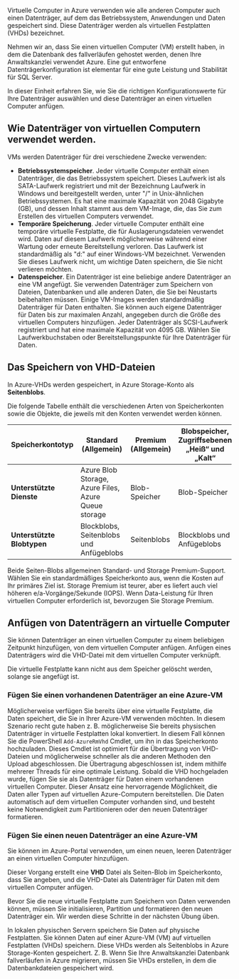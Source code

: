 Virtuelle Computer in Azure verwenden wie alle anderen Computer auch einen Datenträger, auf dem das Betriebssystem, Anwendungen und Daten gespeichert sind. Diese Datenträger werden als virtuellen Festplatten (VHDs) bezeichnet.

Nehmen wir an, dass Sie einen virtuellen Computer (VM) erstellt haben, in dem die Datenbank des fallverläufen gehostet werden, denen Ihre Anwaltskanzlei verwendet Azure. Eine gut entworfene Datenträgerkonfiguration ist elementar für eine gute Leistung und Stabilität für SQL Server.

In dieser Einheit erfahren Sie, wie Sie die richtigen Konfigurationswerte für Ihre Datenträger auswählen und diese Datenträger an einen virtuellen Computer anfügen.

## <a name="how-disks-are-used-by-vms"></a>Wie Datenträger von virtuellen Computern verwendet werden.

VMs werden Datenträger für drei verschiedene Zwecke verwenden:

- **Betriebssystemspeicher**. Jeder virtuelle Computer enthält einen Datenträger, die das Betriebssystem speichert. Dieses Laufwerk ist als SATA-Laufwerk registriert und mit der Bezeichnung Laufwerk in Windows und bereitgestellt werden, unter "/" in Unix-ähnlichen Betriebssystemen. Es hat eine maximale Kapazität von 2048 Gigabyte (GB), und dessen Inhalt stammt aus dem VM-Image, die, das Sie zum Erstellen des virtuellen Computers verwendet.
- **Temporäre Speicherung**. Jeder virtuelle Computer enthält eine temporäre virtuelle Festplatte, die für Auslagerungsdateien verwendet wird. Daten auf diesem Laufwerk möglicherweise während einer Wartung oder erneute Bereitstellung verloren. Das Laufwerk ist standardmäßig als "d:" auf einer Windows-VM bezeichnet. Verwenden Sie dieses Laufwerk nicht, um wichtige Daten speichern, die Sie nicht verlieren möchten.
- **Datenspeicher**. Ein Datenträger ist eine beliebige andere Datenträger an eine VM angefügt. Sie verwenden Datenträger zum Speichern von Dateien, Datenbanken und alle anderen Daten, die Sie bei Neustarts beibehalten müssen. Einige VM-Images werden standardmäßig Datenträger für Daten enthalten. Sie können auch eigene Datenträger für Daten bis zur maximalen Anzahl, angegeben durch die Größe des virtuellen Computers hinzufügen. Jeder Datenträger als SCSI-Laufwerk registriert und hat eine maximale Kapazität von 4095 GB. Wählen Sie Laufwerkbuchstaben oder Bereitstellungspunkte für Ihre Datenträger für Daten.

## <a name="storing-vhd-files"></a>Das Speichern von VHD-Dateien

In Azure-VHDs werden gespeichert, in Azure Storage-Konto als **Seitenblobs**.

Die folgende Tabelle enthält die verschiedenen Arten von Speicherkonten sowie die Objekte, die jeweils mit den Konten verwendet werden können.

|**Speicherkontotyp**|**Standard (Allgemein)**|**Premium (Allgemein)**|**Blobspeicher, Zugriffsebenen „Heiß“ und „Kalt“**|
|-----|-----|-----|-----|
|**Unterstützte Dienste**| Azure Blob Storage, Azure Files, Azure Queue storage | Blob-Speicher | Blob-Speicher|
|**Unterstützte Blobtypen**|Blockblobs, Seitenblobs und Anfügeblobs | Seitenblobs | Blockblobs und Anfügeblobs|

Beide Seiten-Blobs allgemeinen Standard- und Storage Premium-Support. Wählen Sie ein standardmäßiges Speicherkonto aus, wenn die Kosten auf Ihr primäres Ziel ist. Storage Premium ist teurer, aber es liefert auch viel höheren e/a-Vorgänge/Sekunde (IOPS). Wenn Data-Leistung für Ihren virtuellen Computer erforderlich ist, bevorzugen Sie Storage Premium.

## <a name="attach-data-disks-to-vms"></a>Anfügen von Datenträgern an virtuelle Computer

Sie können Datenträger an einen virtuellen Computer zu einem beliebigen Zeitpunkt hinzufügen, von dem virtuellen Computer anfügen. Anfügen eines Datenträgers wird die VHD-Datei mit dem virtuellen Computer verknüpft. 

Die virtuelle Festplatte kann nicht aus dem Speicher gelöscht werden, solange sie angefügt ist.

### <a name="attach-an-existing-data-disk-to-an-azure-vm"></a>Fügen Sie einen vorhandenen Datenträger an eine Azure-VM

Möglicherweise verfügen Sie bereits über eine virtuelle Festplatte, die Daten speichert, die Sie in Ihrer Azure-VM verwenden möchten. In diesem Szenario recht gute haben z. B. möglicherweise Sie bereits physischen Datenträger in virtuelle Festplatten lokal konvertiert. In diesem Fall können Sie die PowerShell `Add-AzureRmVhd` Cmdlet, um ihn in das Speicherkonto hochzuladen. Dieses Cmdlet ist optimiert für die Übertragung von VHD-Dateien und möglicherweise schneller als die anderen Methoden den Upload abgeschlossen. Die Übertragung abgeschlossen ist, indem mithilfe mehrerer Threads für eine optimale Leistung. Sobald die VHD hochgeladen wurde, fügen Sie sie als Datenträger für Daten einem vorhandenen virtuellen Computer. Dieser Ansatz eine hervorragende Möglichkeit, die Daten aller Typen auf virtuellen Azure-Computern bereitstellen. Die Daten automatisch auf dem virtuellen Computer vorhanden sind, und besteht keine Notwendigkeit zum Partitionieren oder den neuen Datenträger formatieren.

### <a name="attach-a-new-data-disk-to-an-azure-vm"></a>Fügen Sie einen neuen Datenträger an eine Azure-VM

Sie können im Azure-Portal verwenden, um einen neuen, leeren Datenträger an einen virtuellen Computer hinzufügen. 

Dieser Vorgang erstellt eine **VHD** Datei als Seiten-Blob im Speicherkonto, dass Sie angeben, und die VHD-Datei als Datenträger für Daten mit dem virtuellen Computer anfügen.

Bevor Sie die neue virtuelle Festplatte zum Speichern von Daten verwenden können, müssen Sie initialisieren, Partition und formatieren den neuen Datenträger ein. Wir werden diese Schritte in der nächsten Übung üben.

In lokalen physischen Servern speichern Sie Daten auf physische Festplatten. Sie können Daten auf einer Azure-VM (VM) auf virtuellen Festplatten (VHDs) speichern. Diese VHDs werden als Seitenblobs in Azure Storage-Konten gespeichert. Z. B. Wenn Sie Ihre Anwaltskanzlei Datenbank fallverläufen in Azure migrieren, müssen Sie VHDs erstellen, in dem die Datenbankdateien gespeichert wird.
